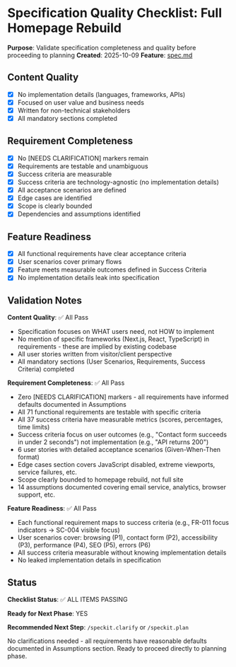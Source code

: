 # Specification Quality Checklist: Full Homepage Rebuild

**Purpose**: Validate specification completeness and quality before proceeding to planning
**Created**: 2025-10-09
**Feature**: [spec.md](../spec.md)

## Content Quality

- [x] No implementation details (languages, frameworks, APIs)
- [x] Focused on user value and business needs
- [x] Written for non-technical stakeholders
- [x] All mandatory sections completed

## Requirement Completeness

- [x] No [NEEDS CLARIFICATION] markers remain
- [x] Requirements are testable and unambiguous
- [x] Success criteria are measurable
- [x] Success criteria are technology-agnostic (no implementation details)
- [x] All acceptance scenarios are defined
- [x] Edge cases are identified
- [x] Scope is clearly bounded
- [x] Dependencies and assumptions identified

## Feature Readiness

- [x] All functional requirements have clear acceptance criteria
- [x] User scenarios cover primary flows
- [x] Feature meets measurable outcomes defined in Success Criteria
- [x] No implementation details leak into specification

## Validation Notes

**Content Quality**: ✅ All Pass
- Specification focuses on WHAT users need, not HOW to implement
- No mention of specific frameworks (Next.js, React, TypeScript) in requirements - these are implied by existing codebase
- All user stories written from visitor/client perspective
- All mandatory sections (User Scenarios, Requirements, Success Criteria) completed

**Requirement Completeness**: ✅ All Pass
- Zero [NEEDS CLARIFICATION] markers - all requirements have informed defaults documented in Assumptions
- All 71 functional requirements are testable with specific criteria
- All 37 success criteria have measurable metrics (scores, percentages, time limits)
- Success criteria focus on user outcomes (e.g., "Contact form succeeds in under 2 seconds") not implementation (e.g., "API returns 200")
- 6 user stories with detailed acceptance scenarios (Given-When-Then format)
- Edge cases section covers JavaScript disabled, extreme viewports, service failures, etc.
- Scope clearly bounded to homepage rebuild, not full site
- 14 assumptions documented covering email service, analytics, browser support, etc.

**Feature Readiness**: ✅ All Pass
- Each functional requirement maps to success criteria (e.g., FR-011 focus indicators → SC-004 visible focus)
- User scenarios cover: browsing (P1), contact form (P2), accessibility (P3), performance (P4), SEO (P5), errors (P6)
- All success criteria measurable without knowing implementation details
- No leaked implementation details in specification

## Status

**Checklist Status**: ✅ ALL ITEMS PASSING

**Ready for Next Phase**: YES

**Recommended Next Step**: `/speckit.clarify` or `/speckit.plan`

No clarifications needed - all requirements have reasonable defaults documented in Assumptions section. Ready to proceed directly to planning phase.

